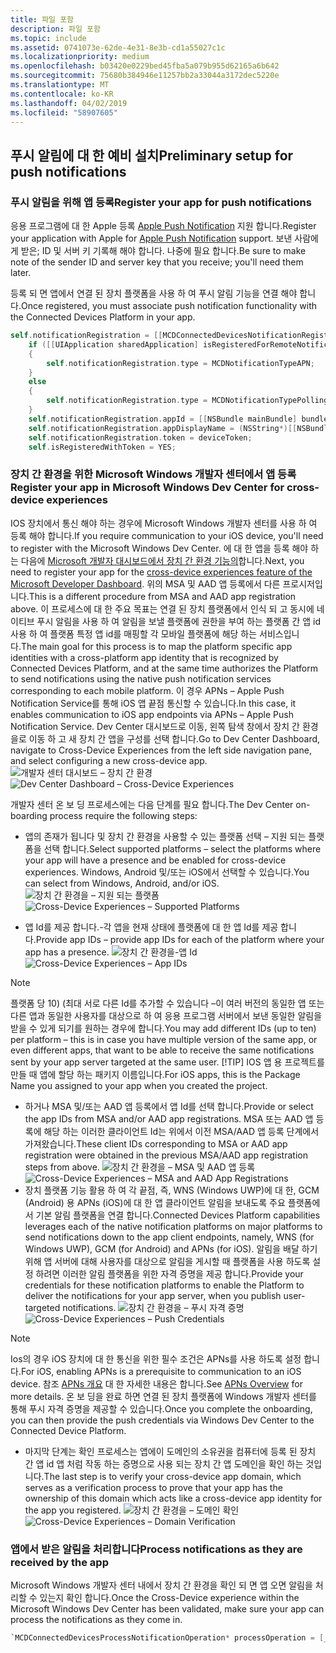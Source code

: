 ```yaml
---
title: 파일 포함
description: 파일 포함
ms.topic: include
ms.assetid: 0741073e-62de-4e31-8e3b-cd1a55027c1c
ms.localizationpriority: medium
ms.openlocfilehash: b03420e0229bed45fba5a079b955d62165a6b642
ms.sourcegitcommit: 75680b384946e11257bb2a33044a3172dec5220e
ms.translationtype: MT
ms.contentlocale: ko-KR
ms.lasthandoff: 04/02/2019
ms.locfileid: "58907605"
---
```

## <a name="preliminary-setup-for-push-notifications"></a><span data-ttu-id="d1b74-103">푸시 알림에 대 한 예비 설치</span><span class="sxs-lookup"><span data-stu-id="d1b74-103">Preliminary setup for push notifications</span></span>

### <a name="register-your-app-for-push-notifications"></a><span data-ttu-id="d1b74-104">푸시 알림을 위해 앱 등록</span><span class="sxs-lookup"><span data-stu-id="d1b74-104">Register your app for push notifications</span></span>

<span data-ttu-id="d1b74-105">응용 프로그램에 대 한 Apple 등록 [Apple Push Notification](https://developer.apple.com/notifications/) 지원 합니다.</span><span class="sxs-lookup"><span data-stu-id="d1b74-105">Register your application with Apple for [Apple Push Notification](https://developer.apple.com/notifications/) support.</span></span> <span data-ttu-id="d1b74-106">보낸 사람에 게 받은; ID 및 서버 키 기록해 해야 합니다. 나중에 필요 합니다.</span><span class="sxs-lookup"><span data-stu-id="d1b74-106">Be sure to make note of the sender ID and server key that you receive; you'll need them later.</span></span> 

<span data-ttu-id="d1b74-107">등록 되 면 앱에서 연결 된 장치 플랫폼을 사용 하 여 푸시 알림 기능을 연결 해야 합니다.</span><span class="sxs-lookup"><span data-stu-id="d1b74-107">Once registered, you must associate push notification functionality with the Connected Devices Platform in your app.</span></span>

```ObjectiveC
self.notificationRegistration = [[MCDConnectedDevicesNotificationRegistration alloc] init];
    if ([[UIApplication sharedApplication] isRegisteredForRemoteNotifications])
    {
        self.notificationRegistration.type = MCDNotificationTypeAPN;
    }
    else
    {
        self.notificationRegistration.type = MCDNotificationTypePolling;
    }
    self.notificationRegistration.appId = [[NSBundle mainBundle] bundleIdentifier];
    self.notificationRegistration.appDisplayName = (NSString*)[[NSBundle mainBundle] objectForInfoDictionaryKey:@"CFBundleDisplayName"];
    self.notificationRegistration.token = deviceToken;
    self.isRegisteredWithToken = YES;
```

### <a name="register-your-app-in-microsoft-windows-dev-center-for-cross-device-experiences"></a><span data-ttu-id="d1b74-108">장치 간 환경을 위한 Microsoft Windows 개발자 센터에서 앱 등록</span><span class="sxs-lookup"><span data-stu-id="d1b74-108">Register your app in Microsoft Windows Dev Center for cross-device experiences</span></span>
<span data-ttu-id="d1b74-109">IOS 장치에서 통신 해야 하는 경우에 Microsoft Windows 개발자 센터를 사용 하 여 등록 해야 합니다.</span><span class="sxs-lookup"><span data-stu-id="d1b74-109">If you require communication to your iOS device, you'll need to register with the Microsoft Windows Dev Center.</span></span>  <span data-ttu-id="d1b74-110">에 대 한 앱을 등록 해야 하는 다음에 [Microsoft 개발자 대시보드에서 장치 간 환경 기능의](https://developer.microsoft.com/dashboard/crossplatform/web)합니다.</span><span class="sxs-lookup"><span data-stu-id="d1b74-110">Next, you need to register your app for the [cross-device experiences feature of the Microsoft Developer Dashboard](https://developer.microsoft.com/dashboard/crossplatform/web).</span></span> <span data-ttu-id="d1b74-111">위의 MSA 및 AAD 앱 등록에서 다른 프로시저입니다.</span><span class="sxs-lookup"><span data-stu-id="d1b74-111">This is a different procedure from MSA and AAD app registration above.</span></span> <span data-ttu-id="d1b74-112">이 프로세스에 대 한 주요 목표는 연결 된 장치 플랫폼에서 인식 되 고 동시에 네이티브 푸시 알림을 사용 하 여 알림을 보낼 플랫폼에 권한을 부여 하는 플랫폼 간 앱 id 사용 하 여 플랫폼 특정 앱 id를 매핑할 각 모바일 플랫폼에 해당 하는 서비스입니다.</span><span class="sxs-lookup"><span data-stu-id="d1b74-112">The main goal for this process is to map the platform specific app identities with a cross-platform app identity that is recognized by Connected Devices Platform, and at the same time authorizes the Platform to send notifications using the native push notification services corresponding to each mobile platform.</span></span> <span data-ttu-id="d1b74-113">이 경우 APNs – Apple Push Notification Service를 통해 iOS 앱 끝점 통신할 수 있습니다.</span><span class="sxs-lookup"><span data-stu-id="d1b74-113">In this case, it enables communication to iOS app endpoints via APNs – Apple Push Notification Service.</span></span> <span data-ttu-id="d1b74-114">Dev Center 대시보드로 이동, 왼쪽 탐색 창에서 장치 간 환경을로 이동 하 고 새 장치 간 앱을 구성를 선택 합니다.</span><span class="sxs-lookup"><span data-stu-id="d1b74-114">Go to Dev Center Dashboard, navigate to Cross-Device Experiences from the left side navigation pane, and select configuring a new cross-device app.</span></span>
<span data-ttu-id="d1b74-115">![개발자 센터 대시보드 – 장치 간 환경](../../notifications/media/dev_center_portal/dev_center_portal_1_overview.png)</span><span class="sxs-lookup"><span data-stu-id="d1b74-115">![Dev Center Dashboard – Cross-Device Experiences](../../notifications/media/dev_center_portal/dev_center_portal_1_overview.png)</span></span>

<span data-ttu-id="d1b74-116">개발자 센터 온 보 딩 프로세스에는 다음 단계를 필요 합니다.</span><span class="sxs-lookup"><span data-stu-id="d1b74-116">The Dev Center on-boarding process require the following steps:</span></span>
* <span data-ttu-id="d1b74-117">앱의 존재가 됩니다 및 장치 간 환경을 사용할 수 있는 플랫폼 선택 – 지원 되는 플랫폼을 선택 합니다.</span><span class="sxs-lookup"><span data-stu-id="d1b74-117">Select supported platforms – select the platforms where your app will have a presence and be enabled for cross-device experiences.</span></span> <span data-ttu-id="d1b74-118">Windows, Android 및/또는 iOS에서 선택할 수 있습니다.</span><span class="sxs-lookup"><span data-stu-id="d1b74-118">You can select from Windows, Android, and/or iOS.</span></span>
<span data-ttu-id="d1b74-119">![장치 간 환경을 – 지원 되는 플랫폼](../../notifications/media/dev_center_portal/dev_center_portal_2_supported_platforms.png)</span><span class="sxs-lookup"><span data-stu-id="d1b74-119">![Cross-Device Experiences – Supported Platforms](../../notifications/media/dev_center_portal/dev_center_portal_2_supported_platforms.png)</span></span>

* <span data-ttu-id="d1b74-120">앱 Id를 제공 합니다.-각 앱을 현재 상태에 플랫폼에 대 한 앱 Id를 제공 합니다.</span><span class="sxs-lookup"><span data-stu-id="d1b74-120">Provide app IDs – provide app IDs for each of the platform where your app has a presence.</span></span>
<span data-ttu-id="d1b74-121">![장치 간 환경을-앱 Id](../../notifications/media/dev_center_portal/dev_center_portal_3_app_ids.png)</span><span class="sxs-lookup"><span data-stu-id="d1b74-121">![Cross-Device Experiences – App IDs](../../notifications/media/dev_center_portal/dev_center_portal_3_app_ids.png)</span></span>
> [!NOTE]
> <span data-ttu-id="d1b74-122">플랫폼 당 10) (최대 서로 다른 Id를 추가할 수 있습니다 –이 여러 버전의 동일한 앱 또는 다른 앱과 동일한 사용자를 대상으로 하 여 응용 프로그램 서버에서 보낸 동일한 알림을 받을 수 있게 되기를 원하는 경우에 합니다.</span><span class="sxs-lookup"><span data-stu-id="d1b74-122">You may add different IDs (up to ten) per platform – this is in case you have multiple version of the same app, or even different apps, that want to be able to receive the same notifications sent by your app server targeted at the same user.</span></span> 
> [!TIP] 
> <span data-ttu-id="d1b74-123">IOS 앱 용 프로젝트를 만들 때 앱에 할당 하는 패키지 이름입니다.</span><span class="sxs-lookup"><span data-stu-id="d1b74-123">For iOS apps, this is the Package Name you assigned to your app when you created the project.</span></span> 

* <span data-ttu-id="d1b74-124">하거나 MSA 및/또는 AAD 앱 등록에서 앱 Id를 선택 합니다.</span><span class="sxs-lookup"><span data-stu-id="d1b74-124">Provide or select the app IDs from MSA and/or AAD app registrations.</span></span> <span data-ttu-id="d1b74-125">MSA 또는 AAD 앱 등록에 해당 하는 이러한 클라이언트 Id는 위에서 이전 MSA/AAD 앱 등록 단계에서 가져왔습니다.</span><span class="sxs-lookup"><span data-stu-id="d1b74-125">These client IDs corresponding to MSA or AAD app registration were obtained in the previous MSA/AAD app registration steps from above.</span></span>
<span data-ttu-id="d1b74-126">![장치 간 환경을 – MSA 및 AAD 앱 등록](../../notifications/media/dev_center_portal/dev_center_portal_4_msa_aad_connections.png)</span><span class="sxs-lookup"><span data-stu-id="d1b74-126">![Cross-Device Experiences – MSA and AAD App Registrations](../../notifications/media/dev_center_portal/dev_center_portal_4_msa_aad_connections.png)</span></span>
* <span data-ttu-id="d1b74-127">장치 플랫폼 기능 활용 하 여 각 끝점, 즉, WNS (Windows UWP)에 대 한, GCM (Android) 용 APNs (iOS)에 대 한 앱 클라이언트 알림을 보내도록 주요 플랫폼에서 기본 알림 플랫폼을 연결 합니다.</span><span class="sxs-lookup"><span data-stu-id="d1b74-127">Connected Devices Platform capabilities leverages each of the native notification platforms on major platforms to send notifications down to the app client endpoints, namely, WNS (for Windows UWP), GCM (for Android) and APNs (for iOS).</span></span> <span data-ttu-id="d1b74-128">알림을 배달 하기 위해 앱 서버에 대해 사용자를 대상으로 알림을 게시할 때 플랫폼을 사용 하도록 설정 하려면 이러한 알림 플랫폼을 위한 자격 증명을 제공 합니다.</span><span class="sxs-lookup"><span data-stu-id="d1b74-128">Provide your credentials for these notification platforms to enable the Platform to deliver the notifications for your app server, when you publish user-targeted notifications.</span></span> 
<span data-ttu-id="d1b74-129">![장치 간 환경을 – 푸시 자격 증명](../../notifications/media/dev_center_portal/dev_center_portal_5_push_credentials.png)</span><span class="sxs-lookup"><span data-stu-id="d1b74-129">![Cross-Device Experiences – Push Credentials](../../notifications/media/dev_center_portal/dev_center_portal_5_push_credentials.png)</span></span>
> [!NOTE] 
> <span data-ttu-id="d1b74-130">Ios의 경우 iOS 장치에 대 한 통신을 위한 필수 조건은 APNs를 사용 하도록 설정 합니다.</span><span class="sxs-lookup"><span data-stu-id="d1b74-130">For iOS, enabling APNs is a prerequisite to communication to an iOS device.</span></span> <span data-ttu-id="d1b74-131">참조 [APNs 개요](https://developer.apple.com/library/archive/documentation/NetworkingInternet/Conceptual/RemoteNotificationsPG/APNSOverview.html#//apple_ref/doc/uid/TP40008194-CH8-SW1) 대 한 자세한 내용은 합니다.</span><span class="sxs-lookup"><span data-stu-id="d1b74-131">See [APNs Overview](https://developer.apple.com/library/archive/documentation/NetworkingInternet/Conceptual/RemoteNotificationsPG/APNSOverview.html#//apple_ref/doc/uid/TP40008194-CH8-SW1) for more details.</span></span> <span data-ttu-id="d1b74-132">온 보 딩을 완료 하면 연결 된 장치 플랫폼에 Windows 개발자 센터를 통해 푸시 자격 증명을 제공할 수 있습니다.</span><span class="sxs-lookup"><span data-stu-id="d1b74-132">Once you complete the onboarding, you can then provide the push credentials via Windows Dev Center to the Connected Device Platform.</span></span> 
* <span data-ttu-id="d1b74-133">마지막 단계는 확인 프로세스는 앱에이 도메인의 소유권을 컴퓨터에 등록 된 장치 간 앱 id 앱 처럼 작동 하는 증명으로 사용 되는 장치 간 앱 도메인을 확인 하는 것입니다.</span><span class="sxs-lookup"><span data-stu-id="d1b74-133">The last step is to verify your cross-device app domain, which serves as a verification process to prove that your app has the ownership of this domain which acts like a cross-device app identity for the app you registered.</span></span>
<span data-ttu-id="d1b74-134">![장치 간 환경을 – 도메인 확인](../../notifications/media/dev_center_portal/dev_center_portal_6_domain_verification.png)</span><span class="sxs-lookup"><span data-stu-id="d1b74-134">![Cross-Device Experiences – Domain Verification](../../notifications/media/dev_center_portal/dev_center_portal_6_domain_verification.png)</span></span>

### <a name="process-notifications-as-they-are-received-by-the-app"></a><span data-ttu-id="d1b74-135">앱에서 받은 알림을 처리합니다</span><span class="sxs-lookup"><span data-stu-id="d1b74-135">Process notifications as they are received by the app</span></span>

<span data-ttu-id="d1b74-136">Microsoft Windows 개발자 센터 내에서 장치 간 환경을 확인 되 면 앱 오면 알림을 처리할 수 있는지 확인 합니다.</span><span class="sxs-lookup"><span data-stu-id="d1b74-136">Once the Cross-Device experience within the Microsoft Windows Dev Center has been validated, make sure your app can process the notifications as they come in.</span></span> 

```ObjectiveC
`MCDConnectedDevicesProcessNotificationOperation* processOperation = [_platformManager.platform processNotification:notificationInfo];`
```